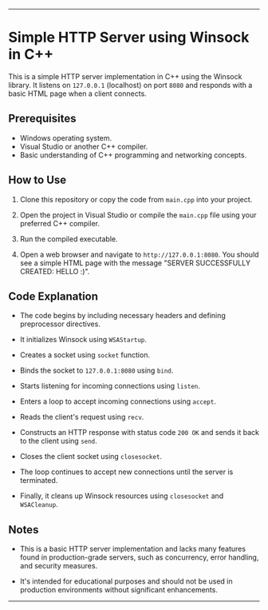 

---

# Simple HTTP Server using Winsock in C++

This is a simple HTTP server implementation in C++ using the Winsock library. It listens on `127.0.0.1` (localhost) on port `8080` and responds with a basic HTML page when a client connects.

## Prerequisites

- Windows operating system.
- Visual Studio or another C++ compiler.
- Basic understanding of C++ programming and networking concepts.

## How to Use

1. Clone this repository or copy the code from `main.cpp` into your project.

2. Open the project in Visual Studio or compile the `main.cpp` file using your preferred C++ compiler.

3. Run the compiled executable.

4. Open a web browser and navigate to `http://127.0.0.1:8080`. You should see a simple HTML page with the message "SERVER SUCCESSFULLY CREATED: HELLO :)".

## Code Explanation

- The code begins by including necessary headers and defining preprocessor directives.

- It initializes Winsock using `WSAStartup`.

- Creates a socket using `socket` function.

- Binds the socket to `127.0.0.1:8080` using `bind`.

- Starts listening for incoming connections using `listen`.

- Enters a loop to accept incoming connections using `accept`.

- Reads the client's request using `recv`.

- Constructs an HTTP response with status code `200 OK` and sends it back to the client using `send`.

- Closes the client socket using `closesocket`.

- The loop continues to accept new connections until the server is terminated.

- Finally, it cleans up Winsock resources using `closesocket` and `WSACleanup`.

## Notes

- This is a basic HTTP server implementation and lacks many features found in production-grade servers, such as concurrency, error handling, and security measures.

- It's intended for educational purposes and should not be used in production environments without significant enhancements.

---

